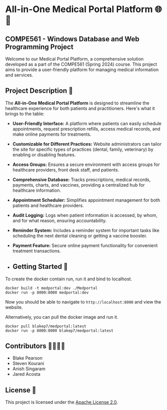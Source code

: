 # All-in-One Medical Portal Platform 🌐💉

## COMPE561 - Windows Database and Web Programming Project

Welcome to our Medical Portal Platform, a comprehensive solution developed as a part of the COMPE561 (Spring 2024) course. This project aims to provide a user-friendly platform for managing medical information and services.

## Project Description 🏥

The **All-in-One Medical Portal Platform** is designed to streamline the healthcare experience for both patients and practitioners. Here's what it brings to the table:

- **User-Friendly Interface:** A platform where patients can easily schedule appointments, request prescription refills, access medical records, and make online payments for treatments.

- **Customizable for Different Practices:** Website administrators can tailor the site for specific types of practices (dental, family, veterinary) by enabling or disabling features.

- **Access Groups:** Ensures a secure environment with access groups for healthcare providers, front desk staff, and patients.

- **Comprehensive Database:** Tracks prescriptions, medical records, payments, charts, and vaccines, providing a centralized hub for healthcare information.

- **Appointment Scheduler:** Simplifies appointment management for both patients and healthcare providers.

- **Audit Logging:** Logs when patient information is accessed, by whom, and for what reason, ensuring accountability.

- **Reminder System:** Includes a reminder system for important tasks like scheduling the next dental cleaning or getting a vaccine booster.

- **Payment Feature:** Secure online payment functionality for convenient treatment transactions.



- ## Getting Started 🚀

To create the docker contain run, run it and bind to localhost.
```console
docker build -t medportal:dev ./Medportal
docker run -p 8000:8000 medportal:dev
```
Now you should be able to navigate to `http://localhost:8000` and view the website.

Alternatively, you can pull the docker image and run it.
```console
docker pull blakep7/medportal:latest
docker run -p 8000:8000 blakep7/medportal:latest
```

## Contributors 👩‍💻👨‍💻

- Blake Pearson
- Steven Kourani
- Anish Singaram
- Jared Acosta

## License 📜

This project is licensed under the [Apache License 2.0](LICENSE).

